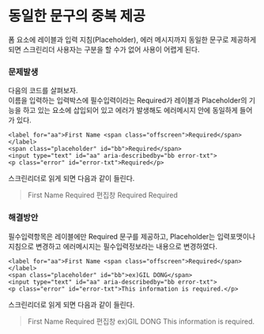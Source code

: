 # 동일한 문구의 중복 제공

폼 요소에 레이블과 입력 지침\(Placeholder\), 에러 메시지까지 동일한 문구로 제공하게 되면 스크린리더 사용자는 구분을 할 수가 없어 사용이 어렵게 된다.

### 문제발생

다음의 코드를 살펴보자.  
이름을 입력하는 입력박스에 필수입력이라는 Required가 레이블과 Placeholder의 기능을 하고 있는 요소에 삽입되어 있고 에러가 발생해도 에러메시지 안에 동일하게 들어가 있다.

```markup
<label for="aa">First Name <span class="offscreen">Required</span></label>
<span class="placeholder" id="bb">Required</span>
<input type="text" id="aa" aria-describedby="bb error-txt">
<p class="error" id="error-txt">Required</p>
```

스크린리더로 읽게 되면 다음과 같이 들린다.

> First Name Required 편집창 Required Required

### 해결방안

필수입력항목은 레이블에만 Required 문구를 제공하고, Placeholder는 입력포맷이나 지침으로 변경하고 에러메시지는 필수입력정보라는 내용으로 변경하였다.

```markup
<label for="aa">First Name <span class="offscreen">Required</span></label>
<span class="placeholder" id="bb">ex)GIL DONG</span>
<input type="text" id="aa" aria-describedby="bb error-txt">
<p class="error" id="error-txt">This information is required.</p>
```

스크린리더로 읽게 되면 다음과 같이 들린다.

> First Name Required 편집창 ex\)GIL DONG This information is required.

